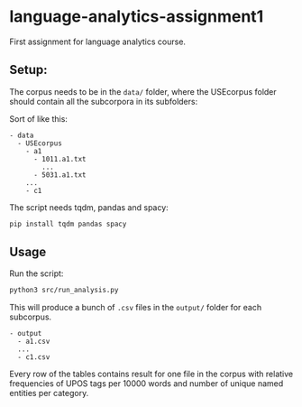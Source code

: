 # language-analytics-assignment1
First assignment for language analytics course.

## Setup:

The corpus needs to be in the `data/` folder, where the USEcorpus folder should contain all the subcorpora in its subfolders:

Sort of like this:

```
- data
  - USEcorpus
    - a1
      - 1011.a1.txt
        ...
      - 5031.a1.txt
    ...
    - c1
```

The script needs tqdm, pandas and spacy:

```bash
pip install tqdm pandas spacy
```

## Usage

Run the script:

```bash
python3 src/run_analysis.py
```

This will produce a bunch of `.csv` files in the `output/` folder for each subcorpus.

```
- output
  - a1.csv
  ...
  - c1.csv
```

Every row of the tables contains result for one file in the corpus with relative frequencies of UPOS tags per 10000 words and number of unique named entities per category.
